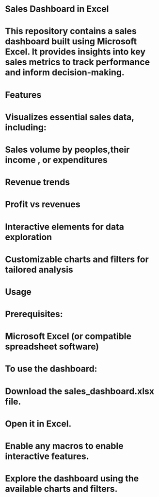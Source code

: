 # Sales Dashboard in Excel
# This repository contains a sales dashboard built using Microsoft Excel. It provides insights into key sales metrics to track performance and inform decision-making.

# Features
# Visualizes essential sales data, including:
# Sales volume by peoples,their income , or  expenditures 
# Revenue trends

# Profit vs revenues 

# Interactive elements for data exploration 
# Customizable charts and filters for tailored analysis
# Usage
# Prerequisites:

# Microsoft Excel (or compatible spreadsheet software)
# To use the dashboard:

# Download the sales_dashboard.xlsx file.
# Open it in Excel.
# Enable any macros to enable interactive features.
# Explore the dashboard using the available charts and filters.
